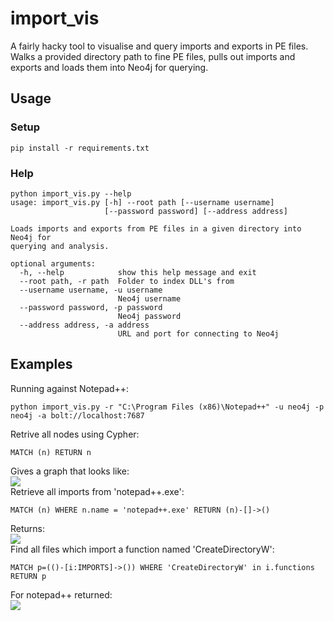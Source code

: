# import_vis
A fairly hacky tool to visualise and query imports and exports in PE files. Walks a provided directory path to fine PE files, pulls out imports and exports and loads them into Neo4j for querying.

## Usage
### Setup
```pip install -r requirements.txt```
### Help
```
python import_vis.py --help
usage: import_vis.py [-h] --root path [--username username]
                     [--password password] [--address address]

Loads imports and exports from PE files in a given directory into Neo4j for
querying and analysis.

optional arguments:
  -h, --help            show this help message and exit
  --root path, -r path  Folder to index DLL's from
  --username username, -u username
                        Neo4j username
  --password password, -p password
                        Neo4j password
  --address address, -a address
                        URL and port for connecting to Neo4j
```
## Examples
Running against Notepad++:   
```
python import_vis.py -r "C:\Program Files (x86)\Notepad++" -u neo4j -p neo4j -a bolt://localhost:7687
```
Retrive all nodes using Cypher:   
```
MATCH (n) RETURN n
```
Gives a graph that looks like:    
![](images/basic_notepad.png)   
Retrieve all imports from 'notepad++.exe':   
```
MATCH (n) WHERE n.name = 'notepad++.exe' RETURN (n)-[]->()
```
Returns:   
![](images/filter_notepad.png)    
Find all files which import a function named 'CreateDirectoryW':    
```
MATCH p=(()-[i:IMPORTS]->()) WHERE 'CreateDirectoryW' in i.functions RETURN p
```
For notepad++ returned:   
![](images/find_imports.png)   